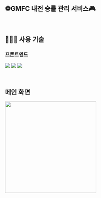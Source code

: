 ## ⚽GMFC 내전 승률 관리 서비스🎮
<br>

## 👨🏻‍💻 사용 기술
### 프론트엔드
<img src="https://img.shields.io/badge/HTML5-E34F26?style=flat-square&logo=HTML5&logoColor=white"/> <img src="https://img.shields.io/badge/CSS3-1572B6?style=flat-square&logo=CSS3&logoColor=white"/> <img src="https://img.shields.io/badge/JavaScript-F7DF1E?style=flat-square&logo=JavaScript&logoColor=white"/>

<br>

## 메인 화면
<img src = "https://github.com/user-attachments/assets/0b39b05f-b22c-46af-8a0c-448545d3e02a" width="300">
